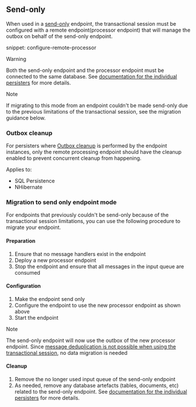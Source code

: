 ## Send-only 

When used in a [send-only](/nservicebus/hosting/#self-hosting-send-only-hosting) endpoint, the transactional session must be configured with a remote endpoint(processor endpoint) that will manage the outbox on behalf of the send-only endpoint.

snippet: configure-remote-processor

> [!WARNING]
> Both the send-only endpoint and the processor endpoint must be connected to the same database. See [documentation for the individual persisters](/persistence/) for more details.

> [!NOTE]
> If migrating to this mode from an endpoint couldn't be made send-only due to the previous limitations of the transactional session, see the migration guidance below.

### Outbox cleanup

For persisters where [Outbox cleanup](/nservicebus/outbox/#outbox-expiration-duration) is performed by the endpoint instances, only the remote processing endpoint should have the cleanup enabled to prevent concurrent cleanup from happening.

Applies to:

- SQL Persistence
- NHibernate

### Migration to send only endpoint mode

For endpoints that previously couldn't be send-only because of the transactional session limitations, you can use the following procedure to migrate your endpoint.

#### Preparation

1. Ensure that no message handlers exist in the endpoint
1. Deploy a new processor endpoint
1. Stop the endpoint and ensure that all messages in the input queue are consumed

#### Configuration

1. Make the endpoint send only
1. Configure the endpoint to use the new processor endpoint as shown above
1. Start the endpoint

> [!NOTE]
> The send-only endpoint will now use the outbox of the new processor endpoint. Since [message deduplication is not possible when using the transactional session](https://github.com/Particular/NServiceBus.TransactionalSession/issues/97), no data migration is needed

#### Cleanup

1. Remove the no longer used input queue of the send-only endpoint
1. As needed, remove any database artefacts (tables, documents, etc) related to the send-only endpoint.  See [documentation for the individual persisters](/persistence/) for more details.
